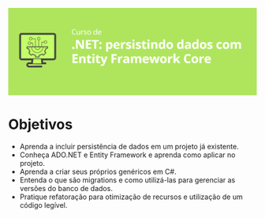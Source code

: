 ![imagem](assets/img1.png)
<h1>Objetivos</h1>
<ul>
    <li>Aprenda a incluir persistência de dados em um projeto já existente.</li>
    <li>Conheça ADO.NET e Entity Framework e aprenda como aplicar no projeto.</li>
    <li>Aprenda a criar seus próprios genéricos em C#.</li>
    <li>Entenda o que são migrations e como utilizá-las para gerenciar as versões do banco de dados.</li>
    <li>Pratique refatoração para otimização de recursos e utilização de um código legível.</li>

</ul>
